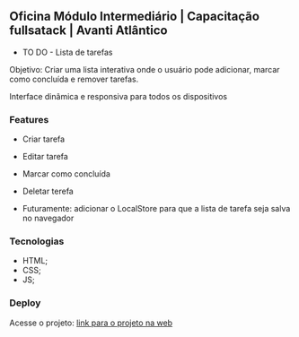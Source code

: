 ## Oficina Módulo Intermediário | Capacitação fullsatack | Avanti Atlântico

- TO DO - Lista de tarefas

Objetivo: Criar uma lista interativa onde o usuário pode adicionar, marcar como
concluída e remover tarefas.

Interface dinâmica e responsiva para todos os dispositivos

### Features

- Criar tarefa
- Editar tarefa
- Marcar como concluída
- Deletar terefa

- Futuramente: adicionar o LocalStore para que a lista de tarefa seja salva no navegador

### Tecnologias

- HTML;
- CSS;
- JS;

### Deploy

Acesse o projeto: [link para o projeto na web](https://analara714.github.io/to-do/)
